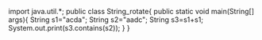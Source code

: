import java.util.*;
public class String_rotate{
  public static void main(String[] args){
    String s1="acda";
    String s2="aadc";
    String s3=s1+s1;
    System.out.print(s3.contains(s2));
  }
}
